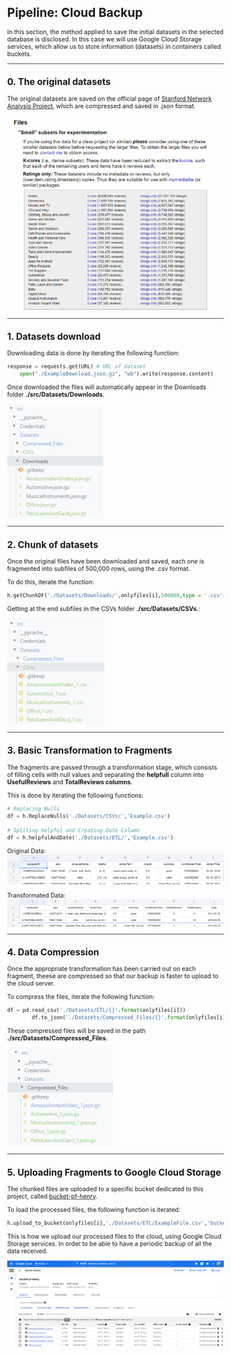 # Pipeline: Cloud Backup

In this section, the method applied to save the initial datasets in the selected database is disclosed. In this case we will use Google Cloud Storage services, which allow us to store information (datasets) in containers called buckets.
<hr>

## 0. The original datasets

The original datasets are saved on the official page of [Stanford Network Analysis Project](http://jmcauley.ucsd.edu/data/amazon/links.html), which are compressed and saved in .json format.

![1666846600558](image/README_EN/1666846600558.png)
<hr>

## 1. Datasets download

Downloading data is done by iterating the following function:

```python
response = requests.get(URL) # URL of dataset
    open("./ExampleDownload.json.gz", "wb").write(response.content)
```

Once downloaded the files will automatically appear in the Downloads folder <b>./src/Datasets/Downloads</b>.

![1666847538610](image/README_EN/1666847538610.png)
<hr>

## 2. Chunk of datasets

Once the original files have been downloaded and saved, each one is fragmented into subfiles of 500,000 rows, using the .csv format.

To do this, iterate the function:

```python
h.getChunkDF('./Datasets/Downloads/',onlyfiles[i],500000,type = '.csv')
```

Getting at the end subfiles in the CSVs folder <b>./src/Datasets/CSVs</b>.: 

![1666847441914](image/README_EN/1666847441914.png)
<hr>

## 3. Basic Transformation to Fragments

The fragments are passed through a transformation stage, which consists of filling cells with null values ​​and separating the <b>helpfull</b> column into <b>UsefulReviews</b> and <b>TotalReviews columns</b>.

This is done by iterating the following functions:<br>
```python
# Replacing Nulls
df = h.ReplaceNulls('./Datasets/CSVs/','Example.csv')

# Spliting helpful and Creating Date Column
df = h.helpfulAndDate('./Datasets/ETL/','Example.csv')
```
Original Data:<br>
![1666743887915](image/README_EN/1666743887915.png)

Transformated Data:<br>
![1666743964876](image/README_EN/1666743964876.png)
<hr>

## 4. Data Compression

Once the appropriate transformation has been carried out on each fragment, theese are compressed so that our backup is faster to upload to the cloud server.

To compress the files, iterate the following function:

```python
df = pd.read_csv('./Datasets/ETL/{}'.format(onlyfiles[i]))
        df.to_json('./Datasets/Compressed_Files/{}'.format(onlyfiles[i]).replace('.csv','.json.gz'),orient='records',lines=True,compression="gzip")
```
These compressed files will be saved in the path <b>./src/Datasets/Compressed_Files</b>.

![1666847023377](image/README_EN/1666847023377.png)
<hr>

## 5. Uploading Fragments to Google Cloud Storage

The chunked files are uploaded to a specific bucket dedicated to this project, called [bucket-pf-henry]().

To load the processed files, the following function is iterated:

```python
h.upload_to_bucket(onlyfiles[i],'./Datasets/ETL/ExampleFile.csv','bucket-pf-henry')
```

This is how we upload our processed files to the cloud, using Google Cloud Storage services. In order to be able to have a periodic backup of all the data received.

![1666849703458](image/README_EN/1666849703458.png)

